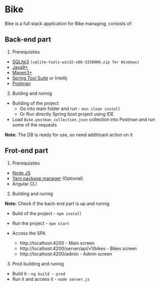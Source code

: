 # Bike
Bike is a full stack application for Bike managing, consists of:

## Back-end part
1. Prerequisites
- [SQLite3](https://www.sqlite.org/download.html) `(sqlite-tools-win32-x86-3330000.zip for Windows)`
- [Java9+](https://adoptopenjdk.net/)
- [Maven3+](https://maven.apache.org/download.cgi)
- [Spring Tool Suite](https://spring.io/tools) or Intellij
- [Postman](https://www.postman.com/downloads/)

2. Bulding and runnig
- Building of the project
  - Go into main folder and run - `mvn clean install`
  - Or Run directly Spring boot project using IDE
- Load `Bike.postman_collection.json` collection into Postman and run some of the requests

**Note:** The DB is ready for use, so need additioanl action on it

## Frot-end part
1. Prerequisites
- [Node JS](https://nodejs.org/en/)
- [Yarn package manager](https://classic.yarnpkg.com/en/docs/install) (Optional)
- Angular CLI

2. Building and runnig

**Note:** Check if the back-end part is up and runnig

- Build of the project - `npm install`
- Run the project - `npm start`

- Access the SPA
  - http://localhost:4200 - Main screen
  - http://localhost:4200/server/api/v1/bikes - Bikes screen
  - http://localhost:4200/admin - Admin screen
  
3. Prod building and runnig
- Build it - `ng build --prod`
- Run it and access it - `node server.js`

